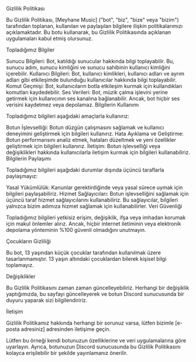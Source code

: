 Gizlilik Politikası

Bu Gizlilik Politikası, [Meyhane Music] ("bot", "biz", "bize" veya "bizim") tarafından toplanan, kullanılan ve paylaşılan bilgilere ilişkin politikalarımızı açıklamaktadır. Bu botu kullanarak, bu Gizlilik Politikasında açıklanan uygulamaları kabul etmiş olursunuz.

Topladığımız Bilgiler

Sunucu Bilgileri: Bot, katıldığı sunucular hakkında bilgi toplayabilir. Bu, sunucu adını, sunucu kimliğini ve sunucu sahibinin kullanıcı kimliğini içerebilir.
Kullanıcı Bilgileri: Bot, kullanıcı kimlikleri, kullanıcı adları ve ayrım adları gibi etkileşimde bulunduğu kullanıcılar hakkında bilgi toplayabilir.
Komut Geçmişi: Bot, kullanıcıların botla etkileşim kurmak için kullandıkları komutları kaydedebilir.
Ses Verileri: Bot, müzik çalma işlevini yerine getirmek için kullanıcının ses kanalına bağlanabilir. Ancak, bot hiçbir ses verisini kaydetmez veya depolamaz.
Bilgilerin Kullanımı

Topladığımız bilgileri aşağıdaki amaçlarla kullanırız:

Botun İşlevselliği: Botun düzgün çalışmasını sağlamak ve kullanıcı deneyimini geliştirmek için bilgileri kullanırız.
Hata Ayıklama ve Geliştirme: Botun performansını analiz etmek, hataları düzeltmek ve yeni özellikler geliştirmek için bilgileri kullanırız.
İletişim: Botun işlevselliği veya değişiklikleri hakkında kullanıcılarla iletişim kurmak için bilgileri kullanabiliriz.
Bilgilerin Paylaşımı

Topladığımız bilgileri aşağıdaki durumlar dışında üçüncü taraflarla paylaşmayız:

Yasal Yükümlülük: Kanunlar gerektirdiğinde veya yasal sürece uymak için bilgileri paylaşabiliriz.
Hizmet Sağlayıcıları: Botun işlevselliğini sağlamak için üçüncü taraf hizmet sağlayıcılarını kullanabiliriz. Bu sağlayıcılar, bilgileri yalnızca bizim adımıza hizmet sağlamak için kullanabilirler.
Veri Güvenliği

Topladığımız bilgileri yetkisiz erişim, değişiklik, ifşa veya imhadan korumak için makul önlemler alırız. Ancak, hiçbir internet iletiminin veya elektronik depolama yönteminin %100 güvenli olmadığını unutmayın.

Çocukların Gizliliği

Bu bot, 13 yaşından küçük çocuklar tarafından kullanılmak üzere tasarlanmamıştır. 13 yaşın altındaki çocuklardan bilerek kişisel bilgi toplamayız.

Değişiklikler

Bu Gizlilik Politikasını zaman zaman güncelleyebiliriz. Herhangi bir değişiklik yaptığımızda, bu sayfayı güncelleyerek ve botun Discord sunucusunda bir duyuru yaparak sizi bilgilendiririz.

İletişim

Gizlilik Politikamız hakkında herhangi bir sorunuz varsa, lütfen bizimle [e-posta adresiniz] adresinden iletişime geçin.

Lütfen bu örneği kendi botunuzun özelliklerine ve veri uygulamalarına göre uyarlayın. Ayrıca, botunuzun Discord sunucusunda bu Gizlilik Politikasını kolayca erişilebilir bir şekilde yayınlamanız önerilir.
